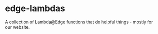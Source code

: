 # edge-lambdas
A collection of Lambda@Edge functions that do helpful things - mostly for our website.
